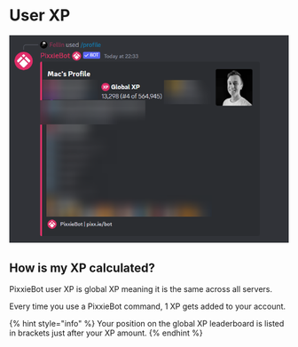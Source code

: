 # User XP

![](../../.gitbook/assets/pixxie_userxp.png)

## How is my XP calculated?

PixxieBot user XP is global XP meaning it is the same across all servers.

Every time you use a PixxieBot command, 1 XP gets added to your account.

{% hint style="info" %}
Your position on the global XP leaderboard is listed in brackets just after your XP amount.
{% endhint %}
